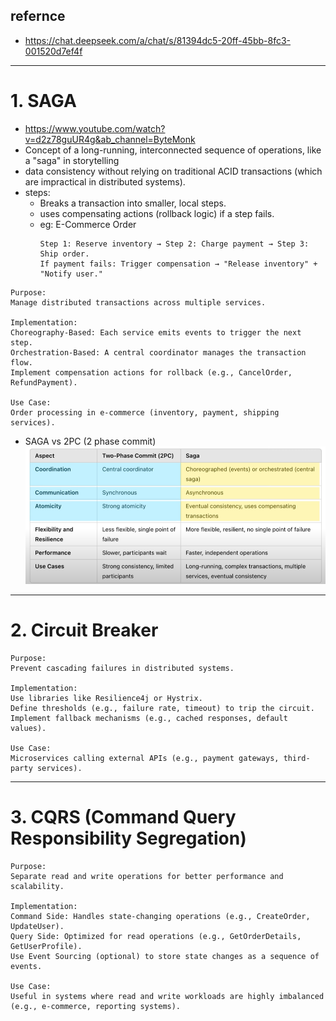 ## refernce
- https://chat.deepseek.com/a/chat/s/81394dc5-20ff-45bb-8fc3-001520d7ef4f
---
# 1. SAGA
- https://www.youtube.com/watch?v=d2z78guUR4g&ab_channel=ByteMonk
- Concept of a long-running, interconnected sequence of operations, like a "saga" in storytelling
- data consistency without relying on traditional ACID transactions (which are impractical in distributed systems).
- steps:
  - Breaks a transaction into smaller, local steps.
  - uses compensating actions (rollback logic) if a step fails.
  - eg: E-Commerce Order
    ```text
    Step 1: Reserve inventory → Step 2: Charge payment → Step 3: Ship order.
    If payment fails: Trigger compensation → "Release inventory" + "Notify user."
    ```
```text
Purpose: 
Manage distributed transactions across multiple services.

Implementation:
Choreography-Based: Each service emits events to trigger the next step.
Orchestration-Based: A central coordinator manages the transaction flow.
Implement compensation actions for rollback (e.g., CancelOrder, RefundPayment).

Use Case: 
Order processing in e-commerce (inventory, payment, shipping services).
```
- SAGA vs 2PC (2 phase commit)
![img.png](../img/03/img.png)

---
# 2. Circuit Breaker
```text
Purpose: 
Prevent cascading failures in distributed systems.

Implementation:
Use libraries like Resilience4j or Hystrix.
Define thresholds (e.g., failure rate, timeout) to trip the circuit.
Implement fallback mechanisms (e.g., cached responses, default values).

Use Case: 
Microservices calling external APIs (e.g., payment gateways, third-party services).
```
---
# 3. CQRS (Command Query Responsibility Segregation)
```text
Purpose: 
Separate read and write operations for better performance and scalability.

Implementation:
Command Side: Handles state-changing operations (e.g., CreateOrder, UpdateUser).
Query Side: Optimized for read operations (e.g., GetOrderDetails, GetUserProfile).
Use Event Sourcing (optional) to store state changes as a sequence of events.

Use Case: 
Useful in systems where read and write workloads are highly imbalanced (e.g., e-commerce, reporting systems).
```